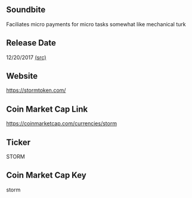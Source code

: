## Soundbite

Faciliates micro payments for micro tasks somewhat like mechanical turk

## Release Date

12/20/2017 [(src)](https://coinmarketcap.com/currencies/storm)

## Website

https://stormtoken.com/

## Coin Market Cap Link

https://coinmarketcap.com/currencies/storm

## Ticker

STORM

## Coin Market Cap Key

storm

